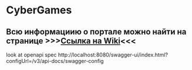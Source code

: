 # CyberGames

## Всю информациию о портале можно найти на странице >>>[Ссылка на Wiki](https://github.com/Egkurilov/CyberGames/wiki)<<<


look at openapi spec
http://localhost:8080/swagger-ui/index.html?configUrl=/v3/api-docs/swagger-config